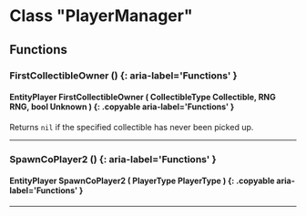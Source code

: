# Class "PlayerManager"

## Functions

### FirstCollectibleOwner () {: aria-label='Functions' }
#### EntityPlayer FirstCollectibleOwner ( CollectibleType Collectible, RNG RNG, bool Unknown ) {: .copyable aria-label='Functions' }
Returns `nil` if the specified collectible has never been picked up.

___
### SpawnCoPlayer2 () {: aria-label='Functions' }
#### EntityPlayer SpawnCoPlayer2 ( PlayerType PlayerType ) {: .copyable aria-label='Functions' }

___